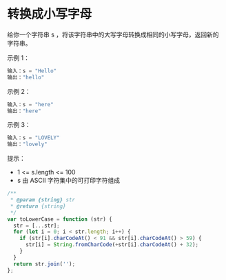 # 转换成小写字母

给你一个字符串 s ，将该字符串中的大写字母转换成相同的小写字母，返回新的字符串。

示例 1：

```javascript
输入：s = "Hello"
输出："hello"
```

示例 2：

```javascript
输入：s = "here"
输出："here"
```

示例 3：

```javascript
输入：s = "LOVELY"
输出："lovely"
```

提示：

- 1 <= s.length <= 100
- s 由 ASCII 字符集中的可打印字符组成

```javascript
/**
 * @param {string} str
 * @return {string}
 */
var toLowerCase = function (str) {
  str = [...str];
  for (let i = 0; i < str.length; i++) {
    if (str[i].charCodeAt() < 91 && str[i].charCodeAt() > 59) {
      str[i] = String.fromCharCode(+str[i].charCodeAt() + 32);
    }
  }
  return str.join('');
};
```
